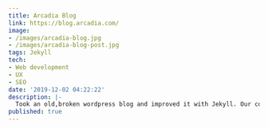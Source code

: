 ```yaml
---
title: Arcadia Blog
link: https://blog.arcadia.com/
image:
- /images/arcadia-blog.jpg
- /images/arcadia-blog-post.jpg
tags: Jekyll
tech:
- Web development
- UX
- SEO
date: '2019-12-02 04:22:22'
description: |-
  Took an old,broken wordpress blog and improved it with Jekyll. Our content managers were able to easily make posts and add components to posts like calls to action and sliders with the simple click of a button. I also created [AMP versions](https://amp.dev/) of the page to boost the search rankings. 
published: true  
---
```


